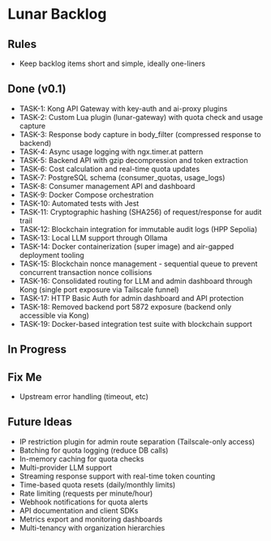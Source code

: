 # Lunar Backlog

## Rules
- Keep backlog items short and simple, ideally one-liners

## Done (v0.1)

- TASK-1: Kong API Gateway with key-auth and ai-proxy plugins
- TASK-2: Custom Lua plugin (lunar-gateway) with quota check and usage capture
- TASK-3: Response body capture in body_filter (compressed response to backend)
- TASK-4: Async usage logging with ngx.timer.at pattern
- TASK-5: Backend API with gzip decompression and token extraction
- TASK-6: Cost calculation and real-time quota updates
- TASK-7: PostgreSQL schema (consumer_quotas, usage_logs)
- TASK-8: Consumer management API and dashboard
- TASK-9: Docker Compose orchestration
- TASK-10: Automated tests with Jest
- TASK-11: Cryptographic hashing (SHA256) of request/response for audit trail
- TASK-12: Blockchain integration for immutable audit logs (HPP Sepolia)
- TASK-13: Local LLM support through Ollama
- TASK-14: Docker containerization (super image) and air-gapped deployment tooling
- TASK-15: Blockchain nonce management - sequential queue to prevent concurrent transaction nonce collisions
- TASK-16: Consolidated routing for LLM and admin dashboard through Kong (single port exposure via Tailscale funnel)
- TASK-17: HTTP Basic Auth for admin dashboard and API protection
- TASK-18: Removed backend port 5872 exposure (backend only accessible via Kong)
- TASK-19: Docker-based integration test suite with blockchain support

## In Progress


## Fix Me
- Upstream error handling (timeout, etc)

## Future Ideas
- IP restriction plugin for admin route separation (Tailscale-only access)
- Batching for quota logging (reduce DB calls)
- In-memory caching for quota checks
- Multi-provider LLM support
- Streaming response support with real-time token counting
- Time-based quota resets (daily/monthly limits)
- Rate limiting (requests per minute/hour)
- Webhook notifications for quota alerts
- API documentation and client SDKs
- Metrics export and monitoring dashboards
- Multi-tenancy with organization hierarchies
